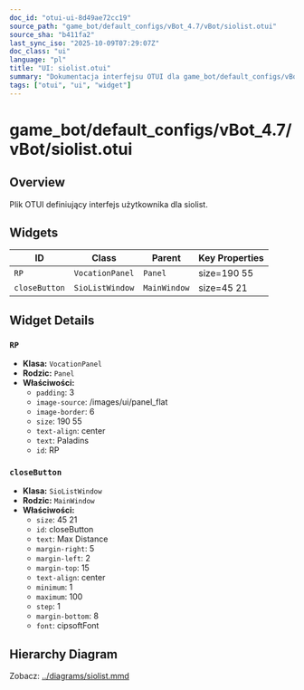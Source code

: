 ```yaml
---
doc_id: "otui-ui-8d49ae72cc19"
source_path: "game_bot/default_configs/vBot_4.7/vBot/siolist.otui"
source_sha: "b411fa2"
last_sync_iso: "2025-10-09T07:29:07Z"
doc_class: "ui"
language: "pl"
title: "UI: siolist.otui"
summary: "Dokumentacja interfejsu OTUI dla game_bot/default_configs/vBot_4.7/vBot/siolist.otui"
tags: ["otui", "ui", "widget"]
---
```


# game_bot/default_configs/vBot_4.7/vBot/siolist.otui

## Overview

Plik OTUI definiujący interfejs użytkownika dla siolist.

## Widgets

| ID | Class | Parent | Key Properties |
|----|-------|--------|----------------|
| `RP` | `VocationPanel` | `Panel` | size=190 55 |
| `closeButton` | `SioListWindow` | `MainWindow` | size=45 21 |

## Widget Details

### `RP`

- **Klasa:** `VocationPanel`
- **Rodzic:** `Panel`
- **Właściwości:**
  - `padding`: 3
  - `image-source`: /images/ui/panel_flat
  - `image-border`: 6
  - `size`: 190 55
  - `text-align`: center
  - `text`: Paladins
  - `id`: RP

### `closeButton`

- **Klasa:** `SioListWindow`
- **Rodzic:** `MainWindow`
- **Właściwości:**
  - `size`: 45 21
  - `id`: closeButton
  - `text`: Max Distance
  - `margin-right`: 5
  - `margin-left`: 2
  - `margin-top`: 15
  - `text-align`: center
  - `minimum`: 1
  - `maximum`: 100
  - `step`: 1
  - `margin-bottom`: 8
  - `font`: cipsoftFont

## Hierarchy Diagram

Zobacz: [../diagrams/siolist.mmd](../diagrams/siolist.mmd)
